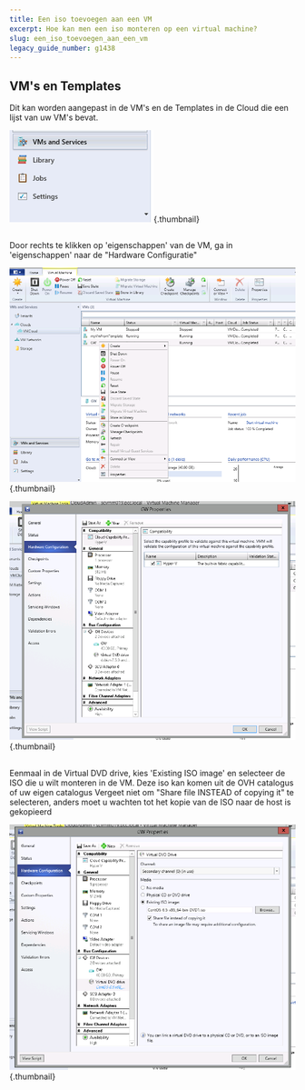 ```yaml
---
title: Een iso toevoegen aan een VM
excerpt: Hoe kan men een iso monteren op een virtual machine?
slug: een_iso_toevoegen_aan_een_vm
legacy_guide_number: g1438
---
```



## VM's en Templates
Dit kan worden aangepast in de VM's en de Templates in de Cloud die een lijst van uw VM's bevat.

![](images/img_1976.jpg){.thumbnail}


## 
Door rechts te klikken op 'eigenschappen' van de VM, ga in 'eigenschappen' naar de "Hardware Configuratie"

![](images/img_1977.jpg){.thumbnail}

![](images/img_1978.jpg){.thumbnail}


## 
Eenmaal in de Virtual DVD drive, kies 'Existing ISO image' en selecteer de ISO die u wilt monteren in de VM.
Deze iso kan komen uit de OVH catalogus of uw eigen catalogus
Vergeet niet om "Share file INSTEAD of copying it" te selecteren, anders moet u wachten tot het kopie van de ISO naar de host is gekopieerd

![](images/img_1979.jpg){.thumbnail}

